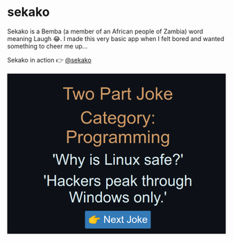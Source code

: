 # sekako

Sekako is a Bemba (a member of an African people of Zambia) word meaning Laugh 😂. I made this very basic app when I felt bored and wanted something to cheer me up...

Sekako in action 👉 [@sekako](https://sekako.herokuapp.com)
<br><br>
<img src="./public/images/joke.png" alt="joke-img">
